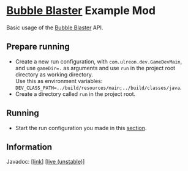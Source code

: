 # [Bubble Blaster](https://github.com/Ultreon/bubble-blaster) Example Mod
Basic usage of the [Bubble Blaster](https://github.com/Ultreon/bubble-blaster) API.

## Prepare running
 * Create a new run configuration, with `com.ulreon.dev.GameDevMain`,  
   and use `gameDir=.` as arguments and use `run` in the project root directory as working directory.  
   Use this as environment variables: `DEV_CLASS_PATH=../build/resources/main;../build/classes/java`.
 * Create a directory called `run` in the project root.

## Running
 * Start the run configuration you made in this [section](#prepare-running).

## Information
Javadoc: [[link]](https://ultreon.github.io/bubble-blaster/0.0.2169-indev3) [[live (unstable)]](https://ultreon.github.io/bubble-blaster/latest)
